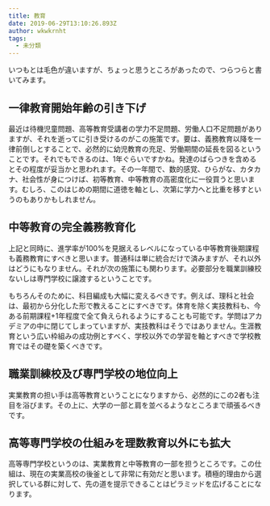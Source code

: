 ```yaml
---
title: 教育
date: 2019-06-29T13:10:26.893Z
author: wkwkrnht
tags:
  - 未分類
---
```

いつもとは毛色が違いますが、ちょっと思うところがあったので、つらつらと書いてみます。

## 一律教育開始年齢の引き下げ

最近は待機児童問題、高等教育受講者の学力不足問題、労働人口不足問題がありますが、それを逝ってに引き受けるのがこの施策です。要は、義務教育以降を一律前倒しとすることで、必然的に幼児教育の充足、労働期間の延長を図るということです。それでもできるのは、1年ぐらいですかね。発達のばらつきを含めるとその程度が妥当かと思われます。その一年間で、数的感覚、ひらがな、カタカナ、社会性が身につけば、初等教育、中等教育の高密度化に一役買うと思います。むしろ、このはじめの期間に道徳を軸とし、次第に学力へと比重を移すというのもありかもしれません。

## 中等教育の完全義務教育化

上記と同時に、進学率が100%を見据えるレベルになっている中等教育後期課程も義務教育にすべきと思います。普通科は単に統合だけで済みますが、それ以外はどうにもなりません。それが次の施策にも関わります。必要部分を職業訓練校ないしは専門学校に譲渡するということです。

もちろんそのために、科目編成も大幅に変えるべきです。例えば、理科と社会は、最初から分化した形で教えることにすべきです。体育を除く実技教科も、今ある前期課程+1年程度で全て負えられるようにすることも可能です。学問はアカデミアの中に閉じてしまっていますが、実技教科はそうではありません。生涯教育という広い枠組みの成功例とすべく、学校以外での学習を軸とすべきで学校教育ではその礎を築くべきです。

## 職業訓練校及び専門学校の地位向上

実業教育の担い手は高等教育ということになりますから、必然的にこの2者も注目を浴びます。その上に、大学の一部と肩を並べるようなところまで頑張るべきです。

## 高等専門学校の仕組みを理数教育以外にも拡大

高等専門学校というのは、実業教育と中等教育の一部を担うところです。この仕組は、現在の実業高校の後釜として非常に有効だと思います。積極的理由から選択している群に対して、先の道を提示できることはピラミッドを広げることになります。
